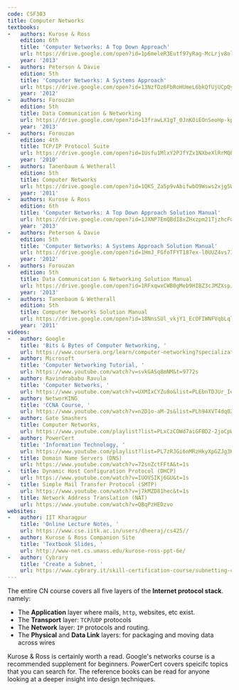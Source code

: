 ```yaml
---
code: CSF303
title: Computer Networks
textbooks:
-   authors: Kurose & Ross
    edition: 6th
    title: 'Computer Networks: A Top Down Approach'
    url: https://drive.google.com/open?id=1p6meleR3Eutf97yRag-McLrjv8olPTLE
    year: '2013'
-   authors: Peterson & Davie
    edition: 5th
    title: 'Computer Networks: A Systems Approach'
    url: https://drive.google.com/open?id=13NzfDz6FbRoHUmeL6bkQfUjUCpQyd_QA
    year: '2012'
-   authors: Forouzan
    edition: 5th
    title: Data Communication & Networking
    url: https://drive.google.com/open?id=13frawLX1gT_0JnKOiEOnSeoHp-kp9-qO
    year: '2013'
-   authors: Forouzan
    edition: 4th
    title: TCP/IP Protocol Suite
    url: https://drive.google.com/open?id=1Usfu1MlxY2PJfYZx1NXbeXlRrMQbrvk8
    year: '2010'
-   authors: Tanenbaum & Wetherall
    edition: 5th
    title: Computer Networks
    url: https://drive.google.com/open?id=1QKS_Za5p9vAbifwbO9Wsws2xjg5Wj4pG
    year: '2011'
-   authors: Kurose & Ross
    edition: 6th
    title: 'Computer Networks: A Top Down Approach Solution Manual'
    url: https://drive.google.com/open?id=1JXNP7EmQBdI8xZHxzpm21TjzhcFwVOsS
    year: '2013'
-   authors: Peterson & Davie
    edition: 5th
    title: 'Computer Networks: A Systems Approach Solution Manual'
    url: https://drive.google.com/open?id=1HmJ_FGfoTFYT187ex-l0UUZ4vs7I9OOd
    year: '2012'
-   authors: Forouzan
    edition: 5th
    title: Data Communication & Networking Solution Manual
    url: https://drive.google.com/open?id=1RFxqwxCWB0gMeb9HIBZ3cJMZXspJsisz
    year: '2013'
-   authors: Tanenbaum & Wetherall
    edition: 5th
    title: Computer Networks Solution Manual
    url: https://drive.google.com/open?id=18NnsSUl_vkjY1_EcOFIWNFVqbLql6d-q
    year: '2011'
videos:
-   author: Google
    title: 'Bits & Bytes of Computer Networking, '
    url: https://www.coursera.org/learn/computer-networking?specialization=google-it-support
-   author: Microsoft
    title: 'Computer Networking Tutorial, '
    url: https://www.youtube.com/watch?v=svkGASq8mNM&t=9772s
-   author: Ravindrababu Ravula
    title: 'Computer Networks, '
    url: https://www.youtube.com/watch?v=UXMIxCYZu8o&list=PLEbnTDJUr_IegfoqO4iPnPYQui46QqT0j
-   author: NetworKING
    title: 'CCNA Course, '
    url: https://www.youtube.com/watch?v=n2D1o-aM-2s&list=PLh94XVT4dq02frQRRZBHzvj2hwuhzSByN
-   author: Gate Smashers
    title: Computer Networks,
    url: https://www.youtube.com/playlist?list=PLxCzCOWd7aiGFBD2-2joCpWOLUrDLvVV_
-   author: PowerCert
    title: 'Information Technology, '
    url: https://www.youtube.com/playlist?list=PL7zRJGi6nMRzHkyXpGZJg3KfRSCrF15Jg
-   title: Domain Name Servers (DNS)
    url: https://www.youtube.com/watch?v=72snZctFFtA&t=1s
-   title: Dynamic Host Configuration Protocol (DHCP)
    url: https://www.youtube.com/watch?v=IUOVSIKj6GU&t=1s
-   title: Simple Mail Transfer Protocol (SMTP)
    url: https://www.youtube.com/watch?v=j7kMZD81hec&t=1s
-   title: Network Address Translation (NAT)
    url: https://www.youtube.com/watch?v=QBqPzHEDzvo
websites:
-   author: IIT Kharagpur
    title: 'Online Lecture Notes, '
    url: https://www.cse.iitk.ac.in/users/dheeraj/cs425//
-   author: Kurose & Ross Companion Site
    title: 'Textbook Slides, '
    url: http://www-net.cs.umass.edu/kurose-ross-ppt-6e/
-   author: Cybrary
    title: 'Create a Subnet, '
    url: https://www.cybrary.it/skill-certification-course/subnetting-certification-training-course/
---
```


The entire CN course covers all five layers of the **Internet protocol stack**. namely: 
*	The **Application** layer where mails, `http`, websites, etc exist. 
*	The **Transport** layer: `TCP`/`UDP` protocols
*	The **Network** layer: `IP` protocols and routing. 
*	The **Physical** and **Data Link** layers: for packaging and moving data across wires

Kurose & Ross is certainly worth a read. Google's networks course is a recommended supplement for beginners. PowerCert covers speicifc topics that you can search for. The reference books can be read for anyone looking at a deeper insight into design techniques.

